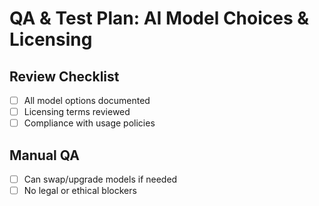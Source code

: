 # QA & Test Plan: AI Model Choices & Licensing

## Review Checklist
- [ ] All model options documented
- [ ] Licensing terms reviewed
- [ ] Compliance with usage policies

## Manual QA
- [ ] Can swap/upgrade models if needed
- [ ] No legal or ethical blockers
